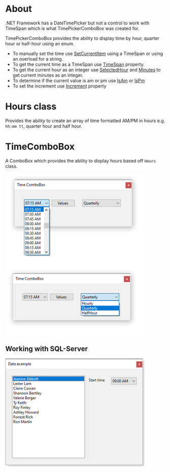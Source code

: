 # About

.NET Framework has a DateTimePicker but not a control to work with TimeSpan which is what TimePickerComboBox was created for.

TimePickerComboBox provides the ability to display time by hour, quarter hour or half-hour using an enum. 

- To manually set the time use [SetCurrentItem](https://github.com/karenpayneoregon/time-combobox-vbnet/blob/master/HoursLibrary/TimePickerComboBox.vb#L42) using a TimeSpan or using an overload for a string.
- To get the current time as a TimeSpan use [TimeSpan](https://github.com/karenpayneoregon/time-combobox-vbnet/blob/master/HoursLibrary/TimePickerComboBox.vb#L82) property.
- To get the current hour as an integer use [SelectedHour](https://github.com/karenpayneoregon/time-combobox-vbnet/blob/master/HoursLibrary/TimePickerComboBox.vb#L82) and [Minutes](https://github.com/karenpayneoregon/time-combobox-vbnet/blob/master/HoursLibrary/TimePickerComboBox.vb#L104) to get current minutes as an integer.
- To determine if the current value is am or pm use [IsAm](https://github.com/karenpayneoregon/time-combobox-vbnet/blob/master/HoursLibrary/TimePickerComboBox.vb#L114) or [IsPm](https://github.com/karenpayneoregon/time-combobox-vbnet/blob/master/HoursLibrary/TimePickerComboBox.vb#L126)
- To set the increment use [Increment](https://github.com/karenpayneoregon/time-combobox-vbnet/blob/master/HoursLibrary/TimePickerComboBox.vb#L139) property


# Hours class

Provides the ability to create an array of time formatted AM/PM in hours e.g. `hh:mm tt`, quarter hour and half hour.


# TimeComboBox

A ComboBox which provides the ability to display hours based off `Hours` class.

![img](assets/TimeComboBox.png)

## Working with SQL-Server

![image](assets/TimeComboBoxData.png)